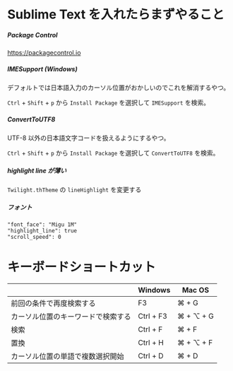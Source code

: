 # Sublime Text を入れたらまずやること

##### Package Control

https://packagecontrol.io

##### IMESupport (Windows)

デフォルトでは日本語入力のカーソル位置がおかしいのでこれを解消するやつ。

`Ctrl` + `Shift` + `p` から `Install Package` を選択して `IMESupport` を検索。

##### ConvertToUTF8 

UTF-8 以外の日本語文字コードを扱えるようにするやつ。

`Ctrl` + `Shift` + `p` から `Install Package` を選択して `ConvertToUTF8` を検索。

##### highlight line が薄い

`Twilight.thTheme` の `lineHighlight` を変更する

##### フォント

```
"font_face": "Migu 1M"
"highlight_line": true
"scroll_speed": 0
```

# キーボードショートカット

| | Windows | Mac OS |
|-|-|-|
| 前回の条件で再度検索する | F3 | ⌘ + G |
| カーソル位置のキーワードで検索する | Ctrl + F3 | ⌘ + ⌥ + G |
| 検索 | Ctrl + F | ⌘ + F |
| 置換 | Ctrl + H | ⌘ + ⌥ + F |
| カーソル位置の単語で複数選択開始 | Ctrl + D | ⌘ + D |
